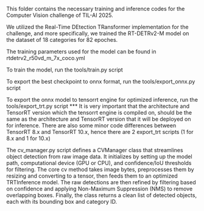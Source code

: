 This folder contains the necessary training and inference codes for the Computer Vision challenge of TIL-AI 2025.

We utilized the Real-Time DEtection TRansformer implementation for the challenge, and more specifically, we trained the RT-DETRv2-M model on the dataset of 18 categories for 82 epoches.

The training parameters used for the model can be found in rtdetrv2_r50vd_m_7x_coco.yml

To train the model, run the tools/train.py script

To export the best checkpoint to onnx format, run the tools/export_onnx.py script

To export the onnx model to tensorrt engine for optimized inference, run the tools/export_trt.py script
*** It is very important that the architecture and TensorRT version which the tensorrt engine is compiled on, should be the same as the architecture and TensorRT version that it will be deployed on for inference.
There are also some minor code differences between TensorRT 8.x and TensorRT 10.x, hence there are 2 export_trt scripts (1 for 8.x and 1 for 10.x)

The cv_manager.py script defines a CVManager class that streamlines object detection from raw image data. It initializes by setting up the model path, computational device (GPU or CPU), and confidence/IoU thresholds for filtering. The core cv method takes image bytes, preprocesses them by resizing and converting to a tensor, then feeds them to an optimized TRTInference model. The raw detections are then refined by filtering based on confidence and applying Non-Maximum Suppression (NMS) to remove overlapping boxes. Finally, the class returns a clean list of detected objects, each with its bounding box and category ID.
